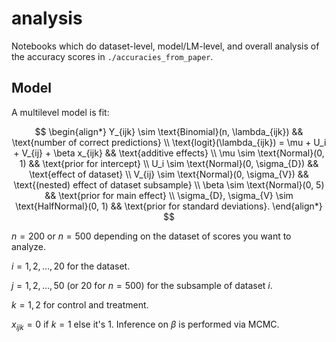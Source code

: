 # analysis

Notebooks which do dataset-level, model/LM-level, and overall analysis of the accuracy
scores in `./accuracies_from_paper`.


## Model

A multilevel model is fit:

$$
\begin{align*}
Y_{ijk} \sim \text{Binomial}(n, \lambda_{ijk}) && \text{number of correct predictions} \\
\text{logit}(\lambda_{ijk}) = \mu + U_i + V_{ij} + \beta x_{ijk} && \text{additive effects} \\
\mu \sim \text{Normal}(0, 1) && \text{prior for intercept} \\
U_i \sim \text{Normal}(0, \sigma_{D}) && \text{effect of dataset} \\
V_{ij} \sim \text{Normal}(0, \sigma_{V}) && \text{(nested) effect of dataset subsample} \\
\beta \sim \text{Normal}(0, 5) && \text{prior for main effect} \\
\sigma_{D}, \sigma_{V} \sim \text{HalfNormal}(0, 1) && \text{prior for standard deviations}.
\end{align*}
$$

$n = 200$ or $n = 500$ depending on the dataset of scores you want to analyze.

$i = 1, 2, \dots, 20$ for the dataset.

$j = 1, 2, \dots, 50$ (or $20$ for $n = 500$) for the subsample of dataset $i$.

$k = 1, 2$ for control and treatment.

$x_{ijk} = 0$ if $k = 1$ else it's $1$. Inference on $\beta$ is performed via MCMC.
